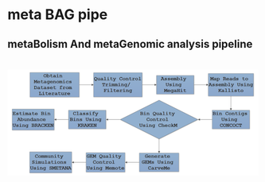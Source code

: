 # meta BAG pipe 
## metaBolism And metaGenomic analysis pipeline 
# ![pipemap_v0.1](pipemap_v0.1.png)
